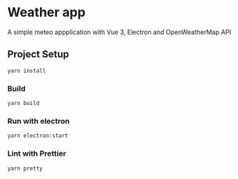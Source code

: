 # Weather app

A simple meteo appplication with Vue 3, Electron and OpenWeatherMap API

## Project Setup

```
yarn install
```

### Build

```
yarn build
```

### Run with electron

```
yarn electron:start
```

### Lint with Prettier

```
yarn pretty
```